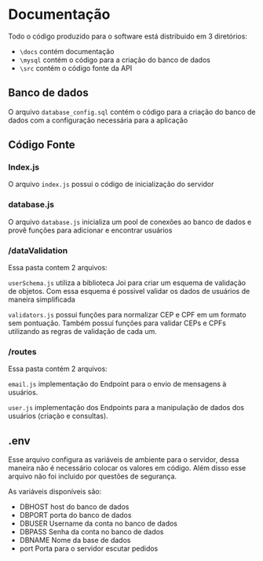 # Documentação

Todo o código produzido para o software está distribuido em 3 diretórios:

- `\docs` contém documentação
- `\mysql` contém o código para a criação do banco de dados
- `\src` contém o código fonte da API


## Banco de dados
O arquivo `database_config.sql` contém o código para a criação do banco de dados com a configuração necessária para a aplicação

## Código Fonte

### Index.js
O arquivo `index.js` possui o código de inicialização do servidor

### database.js
O arquivo `database.js` inicializa um pool de conexôes ao banco de dados e provê funções para adicionar e encontrar usuários

### /dataValidation
Essa pasta contem 2 arquivos:

`userSchema.js` utiliza a biblioteca Joi para criar um esquema de validação de objetos. Com essa esquema é possivel validar os dados de usuários de maneira simplificada

`validators.js` possui funções para normalizar CEP e CPF em um formato sem pontuação. Também possuí funções para validar CEPs e CPFs utilizando as regras de validação de cada um.

### /routes
Essa pasta contém 2 arquivos:

`email.js` implementação do Endpoint para o envio de mensagens à usuários.

`user.js` implementação dos Endpoints para a manipulação de dados dos usuários (criação e consultas).

## .env
Esse arquivo configura as variáveis de ambiente para o servidor, dessa 
maneira não é necessário colocar os valores em código. Além disso esse 
arquivo não foi incluido por questões de segurança.

As variáveis disponíveis são:

- DBHOST host do banco de dados
- DBPORT porta do banco de dados
- DBUSER Username da conta no banco de dados 
- DBPASS Senha da conta no banco de dados
- DBNAME Nome da base de dados
- port Porta para o servidor escutar pedidos
